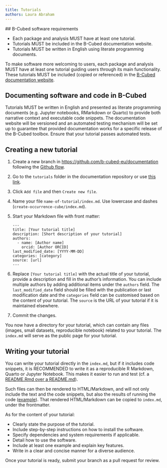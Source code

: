 ```yaml
---
title: Tutorials
authors: Laura Abraham
---
```


<div class="alert alert-secondary" markdown="1">
## B-Cubed software requirements

- Each package and analysis MUST have at least one tutorial.
- Tutorials MUST be included in the B-Cubed documentation website.
- Tutorials MUST be written in English using literate programming documents. 
</div>

To make software more welcoming to users, each package and analysis MUST have at least one tutorial guiding users through its main functionality. These tutorials MUST be included (copied or referenced) in the [B-Cubed documentation website](https://docs.b-cubed.eu/).

## Documenting software and code in B-Cubed

Tutorials MUST be written in English and presented as literate programming documents (e.g. Jupyter notebooks, RMarkdown or Quarto) to provide both narrative context and executable code snippets. The documentation website will be versioned and an automated testing mechanism will be set up to guarantee that provided documentation works for a specific release of the B-Cubed toolbox. Ensure that your tutorial passes automated tests.

## Creating a new tutorial

1. Create a new branch in <https://github.com/b-cubed-eu/documentation> following the [Github flow](/dev-guide/code-collaboration/#github-flow). 
2. Go to the `tutorials` folder in the documentation repository or use [this link](https://github.com/b-cubed-eu/documentation/tree/main/tutorials).
3. Click `Add file` and then `Create new file`.
4. Name your file `name-of-tutorial/index.md`. Use lowercase and dashes (`create-occurrence-cube/index.md`).
5. Start your Markdown file with front matter:

    ```
    ---
    title: [Your tutorial title]
    description: [Short description of your tutorial]
    authors:
      - name: [Author name]
        orcid: [Author ORCID]
    last_modified_date: [YYYY-MM-DD]
    categories: [category]
    source: [url]
    ---
    ```

6. Replace `[Your tutorial title]` with the actual title of your tutorial, provide a description and fill in the author’s information. You can include multiple authors by adding additional items under the `authors` field. The `last_modified_date` field should be filled with the publication or last modification date and the `categories` field can be customised based on the content of your tutorial. The `source` is the URL of your tutorial if it is maintained elsewhere. 
7. Commit the changes.

You now have a directory for your tutorial, which can contain any files (images, small datasets, reproducible notebook) related to your tutorial. The `index.md` will serve as the public page for your tutorial.

## Writing your tutorial

You can write your tutorial directly in the `index.md`, but if it includes code snippets, it is RECOMMENDED to write it as a reproducible R Markdown, Quarto or Jupyter Notebook. This makes it easier to run and test (cf. a [README.Rmd over a README.md](/dev-guide/r-packages/#readme)).

Such files can then be rendered to HTML/Markdown, and will not only include the text and the code snippets, but also the results of running the code ([example](https://docs.ropensci.org/frictionless/articles/frictionless.html)). That rendered HTML/Markdown can be copied to `index.md`, under the frontmatter.

As for the content of your tutorial:

- Clearly state the purpose of the tutorial.
- Include step-by-step instructions on how to install the software. 
- Specify dependencies and system requirements if applicable.
- Detail how to use the software.
- Include at least one example and explain key features.
- Write in a clear and concise manner for a diverse audience.

Once your tutorial is ready, submit your branch as a pull request for review.
